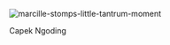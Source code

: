 
![marcille-stomps-little-tantrum-moment](https://github.com/DanielRickyA/DanielRickyA/assets/111850880/cf4437fc-44a4-4e1d-a083-894ea701422b)
<!-- ![tumblr_f64c9ae37fde0ae7106a2c1e40922096_0fa329fb_540](https://github.com/DanielRickyA/DanielRickyA/assets/111850880/6ad1114e-01cf-42b5-a731-3f23f54920b6) -->
<p align="left"> Capek Ngoding </p>

